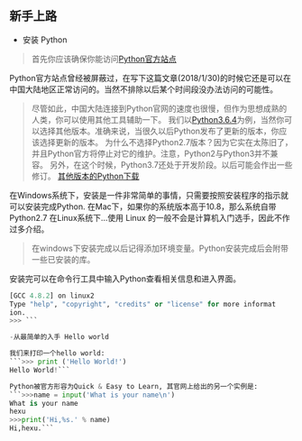 ## 新手上路

- 安装 Python

> 首先你应该确保你能访问[Python官方站点](https://www.python.org/)

Python官方站点曾经被屏蔽过，在写下这篇文章(2018/1/30)的时候它还是可以在中国大陆地区正常访问的。当然不排除以后某个时间段没办法访问的可能性。
> 尽管如此，中国大陆连接到Python官网的速度也很慢，但作为思想成熟的人类，你可以使用其他工具辅助一下。
我们以[Python3.6.4](https://www.python.org/downloads/release/python-364/)为例，当然你可以选择其他版本。准确来说，当很久以后Python发布了更新的版本，你应该选择更新的版本。
为什么不选择Python2.7版本？因为它实在太陈旧了，并且Python官方将停止对它的维护。注意，Python2与Python3并不兼容。
另外，在这个时候，Python3.7还处于开发阶段。以后可能会作出一些修订。
[其他版本的Python下载](https://www.python.org/downloads/)

在Windows系统下，安装是一件非常简单的事情，只需要按照安装程序的指示就可以安装完成Python.
在Mac下，如果你的系统版本高于10.8，那么系统自带Python2.7
在Linux系统下...使用 Linux 的一般不会是计算机入门选手，因此不作过多介绍。
 > 在windows下安装完成以后记得添加环境变量。Python安装完成后会附带一些已安装的库。

安装完可以在命令行工具中输入Python查看相关信息和进入界面。
```Python 3.6.4 (default, Jun 22 2015, 17:58:13) 
[GCC 4.8.2] on linux2
Type "help", "copyright", "credits" or "license" for more informat
ion.
>>> ```

-从最简单的入手 Hello world

我们来打印一个hello world:
```>>> print ('Hello World!')
Hello World!```

Python被官方形容为Quick & Easy to Learn, 其官网上给出的另一个实例是:
```>>>name = input('What is your name\n')
What is your name
hexu
>>>print('Hi,%s.' % name)
Hi,hexu.```
 